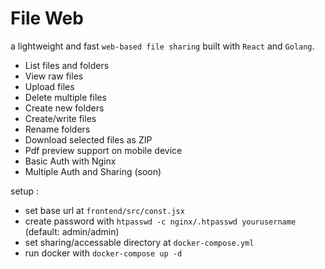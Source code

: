 # File Web

a lightweight and fast `web-based file sharing` built with `React` and `Golang`. 

- List files and folders
- View raw files 
- Upload files 
- Delete multiple files
- Create new folders 
- Create/write files 
- Rename folders
- Download selected files as ZIP
- Pdf preview support on mobile device
- Basic Auth with Nginx
- Multiple Auth and Sharing (soon)

setup :
- set base url at `frontend/src/const.jsx`
- create password with `htpasswd -c nginx/.htpasswd yourusername` (default: admin/admin)
- set sharing/accessable directory at `docker-compose.yml`
- run docker with `docker-compose up -d`
